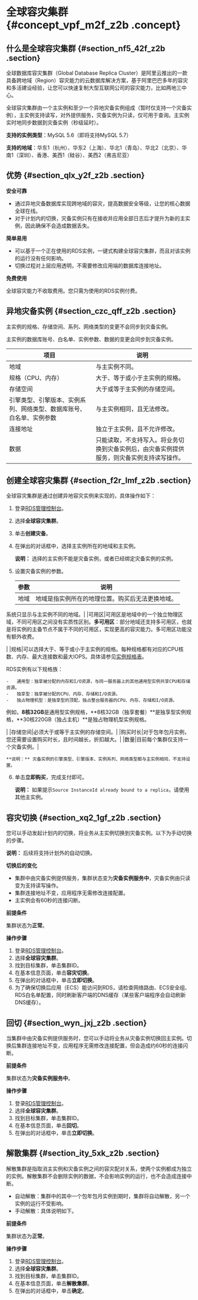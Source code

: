 # 全球容灾集群 {#concept_vpf_m2f_z2b .concept}

## 什么是全球容灾集群 {#section_nf5_42f_z2b .section}

全球数据库容灾集群（Global Database Replica Cluster）是阿里云推出的一款具备跨地域（Region）容灾能力的云数据库解决方案，基于阿里巴巴多年的容灾和多活建设经验，让您可以快速复制大型互联网公司的容灾能力，比如两地三中心。

全球容灾集群由一个主实例和至少一个异地灾备实例组成（暂时仅支持一个灾备实例），主实例支持读写，对外提供服务，灾备实例为只读，仅可用于查询。主实例实时地同步数据到灾备实例（秒级延时）。

**支持的实例类型**：MySQL 5.6（即将支持MySQL 5.7）

**支持的地域**：华东1（杭州）、华东2（上海）、华北1（青岛）、华北2（北京）、华南1（深圳）、香港、美西1（硅谷）、美西2（弗吉尼亚）

## 优势 {#section_qlx_y2f_z2b .section}

**安全可靠**

-   通过异地灾备数据库实现跨地域的容灾，提高数据安全等级，让您的核心数据全球在线。
-   对于计划内的切换，灾备实例只有在接收并应用全部日志后才提升为新的主实例，因此确保不会造成数据丢失。

**简单易用**

-   可以基于一个正在使用的RDS实例，一键式构建全球容灾集群，而且对该实例的运行没有任何影响。
-   切换过程对上层应用透明，不需要修改应用端的数据库连接地址。

**免费使用**

全球容灾能力不收取费用。您只需为使用的RDS实例付费。

## 异地灾备实例 {#section_czc_qff_z2b .section}

主实例的规格、存储空间、系列、网络类型的变更不会同步到灾备实例。

主实例的数据库账号、白名单、实例参数、数据的变更会同步到灾备实例。

|项目|说明|
|--|--|
|地域|与主实例不同。|
|规格（CPU、内存）|大于、等于或小于主实例的规格。|
|存储空间|大于或等于主实例的存储空间。|
|引擎类型、引擎版本、实例系列、网络类型、数据库账号、白名单、实例参数|与主实例相同，且无法修改。|
|连接地址|独立于主实例，且不允许修改。|
|数据|只能读取，不支持写入。将业务切换到灾备实例后，由灾备实例提供服务，则灾备实例支持读写操作。|

## 创建全球容灾集群 {#section_f2r_lmf_z2b .section}

全球容灾集群是通过创建异地容灾实例来实现的，具体操作如下：

1.  登录[RDS管理控制台](http://rdsnext.console.aliyun.com)。
2.  选择**全球容灾集群**。
3.  单击**创建灾备**。
4.  在弹出的对话框中，选择主实例所在的地域和主实例。

    **说明：** 选择的主实例不能是灾备实例，或者已经绑定灾备实例的实例。

5.  设置灾备实例的参数。

    |参数|说明|
    |--|--|
    |地域|地域是指实例所在的地理位置。购买后无法更换地域。

系统只显示与主实例不同的地域。|
    |可用区|可用区是地域中的一个独立物理区域，不同可用区之间没有实质性区别。**多可用区**：部分地域还支持多可用区，也就是将实例的主备节点不属于不同的可用区，实现更高的容灾能力。多可用区功能没有额外收费。

|
    |规格|可以选择大于、等于或小于主实例的规格。每种规格都有对应的CPU核数、内存、最大连接数和最大IOPS。具体请参见[实例规格表](../../../../cn.zh-CN/产品简介/实例规格/实例规格表.md)。

RDS实例有以下规格族：

    -   通用型：独享被分配的内存和I/O资源，与同一服务器上的其他通用型实例共享CPU和存储资源。
    -   独享型：独享被分配的CPU、内存、存储和I/O资源。
    -   独占物理机型：是独享型的顶配，独占整台服务器的CPU、内存、存储和I/O资源。
例如，**8核32GB**是通用型实例规格，**8核32GB（独享套餐）**是独享型实例规格，**30核220GB（独占主机）**是独占物理机型实例规格。

|
    |存储空间|必须大于或等于主实例的存储空间。|
    |购买时长|对于包年包月实例，您还需要设置购买时长，且时间越长，折扣越大。|
    |数量|目前每个集群仅支持一个灾备实例。|

    **说明：** 灾备实例的引擎类型、引擎版本、实例系列、网络类型都与主实例相同，不支持设置。

6.  单击**立即购买**，完成支付即可。

    **说明：** 如果提示`Source InstanceId already bound to a replica`，请使用其他主实例。


## 容灾切换 {#section_xq2_1gf_z2b .section}

您可以手动发起计划内的切换，将业务从主实例切换到灾备实例。以下为手动切换的步骤。

**说明：** 后续将支持计划外的自动切换。

**切换后的变化**

-   集群中由灾备实例提供服务，集群状态变为**灾备实例服务中**，灾备实例由只读变为支持读写操作。
-   集群连接地址不变，应用程序无需修改连接配置。
-   主实例会有60秒的连接闪断。

**前提条件**

集群状态为**正常**。

**操作步骤**

1.  登录[RDS管理控制台](http://rdsnext.console.aliyun.com)。
2.  选择**全球容灾集群**。
3.  找到目标集群，单击集群ID。
4.  在基本信息页面，单击**容灾切换**。
5.  在弹出的对话框中，单击**立即切换**。
6.  为了确保切换后应用（ECS）能访问到RDS，请检查网络路由、ECS安全组、RDS白名单配置，同时刷新客户端的DNS缓存（某些客户端程序会自动刷新DNS缓存）。

## 回切 {#section_wyn_jxj_z2b .section}

当集群中由灾备实例提供服务时，您可以手动将业务从灾备实例切换回主实例。切换后集群连接地址不变，应用程序无需修改连接配置，但会造成约60秒的连接闪断。

**前提条件**

集群状态为**灾备实例服务中**。

**操作步骤**

1.  登录[RDS管理控制台](http://rdsnext.console.aliyun.com)。
2.  选择**全球容灾集群**。
3.  找到目标集群，单击集群ID。
4.  在基本信息页面，单击**回切**。
5.  在弹出的对话框中，单击**立即切换**。

## 解散集群 {#section_ity_5xk_z2b .section}

解散集群是指取消主实例和灾备实例之间的容灾配对关系，使两个实例都成为独立的实例。解散集群不会删除实例的数据，不会影响实例的运行，也不会造成连接中断。

-   自动解散：集群中的其中一个包年包月实例到期时，集群将自动解散，另一个实例的运行不受影响。
-   手动解散：具体说明如下。

**前提条件**

集群状态为**正常**。

**操作步骤**

1.  登录[RDS管理控制台](http://rdsnext.console.aliyun.com)。
2.  选择**全球容灾集群**。
3.  找到目标集群，单击集群ID。
4.  在基本信息页面，单击**解散集群**。
5.  在弹出的对话框中，单击**确定**。

